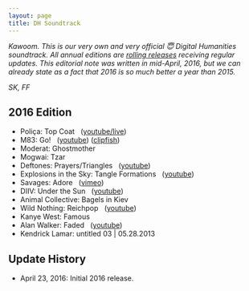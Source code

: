 ```yaml
---
layout: page
title: DH Soundtrack
---
```


*Kawoom. This is our very own and very official 😇 Digital Humanities soundtrack. All annual editions are [rolling releases](https://en.wikipedia.org/wiki/Rolling_release) receiving regular updates. This editorial note was written in mid-April, 2016, but we can already state as a fact that 2016 is so much better a year than 2015.*

*SK, FF*

## 2016 Edition

  + Poliça: Top Coat   ([youtube/live](https://www.youtube.com/watch?v=EIoAs9wpaco))
  + M83: Go!   ([youtube](https://www.youtube.com/watch?v=U3YZTYXftzg)) ([clipfish](http://www.clipfish.de/musikvideos/video/4306367/m83-go/))
  + Moderat: Ghostmother
  + Mogwai: Tzar
  + Deftones: Prayers/Triangles   ([youtube](https://www.youtube.com/watch?v=D5BG_B8FWhI))
  + Explosions in the Sky: Tangle Formations   ([youtube](https://www.youtube.com/watch?v=h2PagQXYQIE))
  + Savages: Adore   ([vimeo](https://vimeo.com/150766416))
  + DIIV: Under the Sun   ([youtube](https://www.youtube.com/watch?v=zKbqyuaXolg))
  + Animal Collective: Bagels in Kiev
  + Wild Nothing: Reichpop   ([youtube](https://www.youtube.com/watch?v=2R8xrvVRztQ))
  + Kanye West: Famous
  + Alan Walker: Faded   ([youtube](https://www.youtube.com/watch?v=60ItHLz5WEA))
  + Kendrick Lamar: untitled 03 | 05.28.2013

## Update History

  - April 23, 2016: Initial 2016 release.
